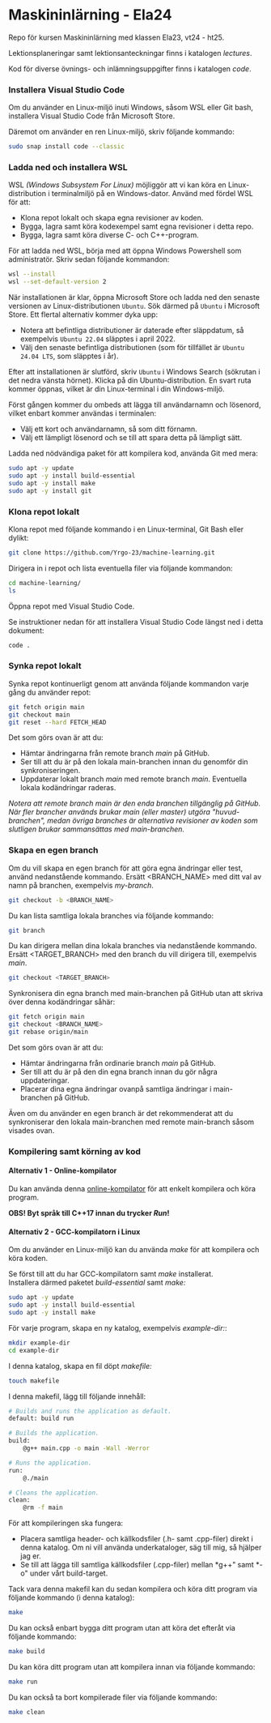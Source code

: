 # Maskininlärning - Ela24

Repo för kursen Maskininlärning med klassen Ela23, vt24 - ht25.

Lektionsplaneringar samt lektionsanteckningar finns i katalogen *lectures*.

Kod för diverse övnings- och inlämningsuppgifter finns i katalogen *code*.

### Installera Visual Studio Code

Om du använder en Linux-miljö inuti Windows, såsom WSL eller Git bash, installera Visual Studio Code från Microsoft Store.

Däremot om använder en ren Linux-miljö, skriv följande kommando:

```bash
sudo snap install code --classic
```

### Ladda ned och installera WSL

WSL *(Windows Subsystem For Linux)* möjliggör att vi kan köra en Linux-distribution i terminalmiljö på en Windows-dator. Använd med fördel WSL för att:
* Klona repot lokalt och skapa egna revisioner av koden.
* Bygga, lagra samt köra kodexempel samt egna revisioner i detta repo.
* Bygga, lagra samt köra diverse C- och C++-program.

För att ladda ned WSL, börja med att öppna Windows Powershell som administratör. Skriv sedan följande kommandon:

```bash
wsl --install
wsl --set-default-version 2
```

När installationen är klar, öppna Microsoft Store och ladda ned den senaste versionen av Linux-distributionen `Ubuntu`. Sök därmed på `Ubuntu` i Microsoft Store. Ett flertal alternativ kommer dyka upp:
* Notera att befintliga distributioner är daterade efter släppdatum, så exempelvis `Ubuntu 22.04` släpptes i april 2022.
* Välj den senaste befintliga distributionen (som för tillfället är `Ubuntu 24.04 LTS`, som släpptes i år).

Efter att installationen är slutförd, skriv `Ubuntu` i Windows Search (sökrutan i det nedra vänsta hörnet). Klicka på din Ubuntu-distribution. En svart ruta kommer öppnas, vilket är din Linux-terminal i din Windows-miljö.

Först gången kommer du ombeds att lägga till användarnamn och lösenord, vilket enbart kommer användas i terminalen:
* Välj ett kort och användarnamn, så som ditt förnamn.
* Välj ett lämpligt lösenord och se till att spara detta på lämpligt sätt.

Ladda ned nödvändiga paket för att kompilera kod, använda Git med mera:

```bash
sudo apt -y update
sudo apt -y install build-essential
sudo apt -y install make
sudo apt -y install git
```

### Klona repot lokalt

Klona repot med följande kommando i en Linux-terminal, Git Bash eller dylikt:

```bash
git clone https://github.com/Yrgo-23/machine-learning.git
```

Dirigera in i repot och lista eventuella filer via följande kommandon:

```bash
cd machine-learning/
ls
```

Öppna repot med Visual Studio Code. 

Se instruktioner nedan för att installera Visual Studio Code längst ned i detta dokument:

```bash
code .
```

### Synka repot lokalt

Synka repot kontinuerligt genom att använda följande kommandon varje gång du använder repot:

```bash
git fetch origin main
git checkout main
git reset --hard FETCH_HEAD
```

Det som görs ovan är att du:
* Hämtar ändringarna från remote branch *main* på GitHub.
* Ser till att du är på den lokala main-branchen innan du genomför din synkroniseringen.
* Uppdaterar lokalt branch *main* med remote branch *main*. Eventuella lokala kodändringar raderas.

*Notera att remote branch *main* är den enda branchen tillgänglig på GitHub. När fler brancher används brukar main (eller master) utgöra "huvud-branchen", medan övriga branches är alternativa revisioner av koden som slutligen brukar sammansättas med main-branchen.*

### Skapa en egen branch
Om du vill skapa en egen branch för att göra egna ändringar eller test, använd nedanstående kommando.
Ersätt &lt;BRANCH_NAME&gt; med ditt val av namn på branchen, exempelvis *my-branch*.

```bash
git checkout -b <BRANCH_NAME>
```

Du kan lista samtliga lokala branches via följande kommando:

```bash
git branch
```

Du kan dirigera mellan dina lokala branches via nedanstående kommando.
Ersätt &lt;TARGET_BRANCH&gt; med den branch du vill dirigera till, exempelvis *main*.

```bash
git checkout <TARGET_BRANCH>
```

Synkronisera din egna branch med main-branchen på GitHub utan att skriva över denna kodändringar såhär:

```bash
git fetch origin main
git checkout <BRANCH_NAME>
git rebase origin/main
```

Det som görs ovan är att du:
* Hämtar ändringarna från ordinarie branch *main* på GitHub.
* Ser till att du är på den din egna branch innan du gör några uppdateringar.
* Placerar dina egna ändringar ovanpå samtliga ändringar i main-branchen på GitHub.

Även om du använder en egen branch är det rekommenderat att du synkroniserar den lokala main-branchen
med remote main-branch såsom visades ovan.

### Kompilering samt körning av kod

#### Alternativ 1 - Online-kompilator
Du kan använda denna [online-kompilator](https://www.onlinegdb.com/online_c_compiler) för att enkelt kompilera och köra program. 

**OBS! Byt språk till C++17 innan du trycker *Run*!**

#### Alternativ 2 - GCC-kompilatorn i Linux
Om du använder en Linux-miljö kan du använda *make* för att kompilera och köra koden.

Se först till att du har GCC-kompilatorn samt *make* installerat.   
Installera därmed paketet *build-essential* samt *make:*

```bash
sudo apt -y update
sudo apt -y install build-essential
sudo apt -y install make
```

För varje program, skapa en ny katalog, exempelvis *example-dir:*:

```bash
mkdir example-dir
cd example-dir
```

I denna katalog, skapa en fil döpt *makefile:*

```bash
touch makefile
```

I denna makefil, lägg till följande innehåll:

```bash
# Builds and runs the application as default.
default: build run

# Builds the application.
build:
	@g++ main.cpp -o main -Wall -Werror

# Runs the application.
run:
	@./main

# Cleans the application.
clean:
	@rm -f main
```

För att kompileringen ska fungera:
* Placera samtliga header- och källkodsfiler (.h- samt .cpp-filer) direkt i denna katalog. Om ni vill använda underkataloger, säg till mig, så hjälper jag er.
* Se till att lägga till samtliga källkodsfiler (.cpp-filer) mellan *g++" samt *-o" under vårt build-target.

Tack vara denna makefil kan du sedan kompilera och köra ditt program via följande kommando (i denna katalog):

```bash
make
```

Du kan också enbart bygga ditt program utan att köra det efteråt via följande kommando:

```bash
make build
```

Du kan köra ditt program utan att kompilera innan via följande kommando:

```bash
make run
```

Du kan också ta bort kompilerade filer via följande kommando:

```bash
make clean
```
